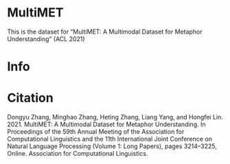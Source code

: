 # MultiMET
This is the dataset for “MultiMET: A Multimodal Dataset for Metaphor Understanding” (ACL 2021)

# Info

# Citation
Dongyu Zhang, Minghao Zhang, Heting Zhang, Liang Yang, and Hongfei Lin. 2021. MultiMET: A Multimodal Dataset for Metaphor Understanding. In Proceedings of the 59th Annual Meeting of the Association for Computational Linguistics and the 11th International Joint Conference on Natural Language Processing (Volume 1: Long Papers), pages 3214–3225, Online. Association for Computational Linguistics.
